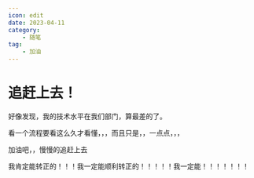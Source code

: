 ```yaml
---
icon: edit
date: 2023-04-11
category:
    - 随笔
tag:
    - 加油
---
```


# 追赶上去！

好像发现，我的技术水平在我们部门，算最差的了。

看一个流程要看这么久才看懂，，，而且只是，，一点点，，，

加油吧，，慢慢的追赶上去

我肯定能转正的！！！我一定能顺利转正的！！！！！我一定能！！！！！！！

